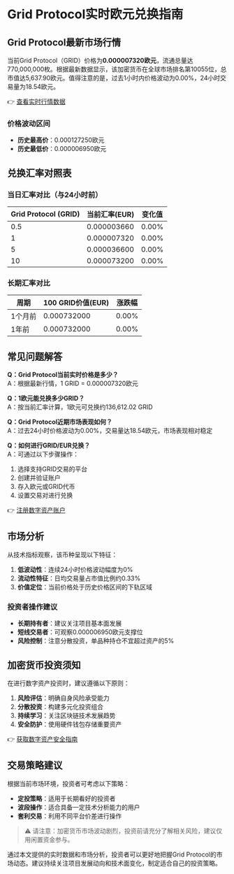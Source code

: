 # Grid Protocol实时欧元兑换指南

## Grid Protocol最新市场行情

当前Grid Protocol（GRID）价格为**0.000007320欧元**，流通总量达770,000,000枚。根据最新数据显示，该加密货币在全球市场排名第10055位，总市值达5,637.90欧元。值得注意的是，过去1小时内价格波动为0.00%，24小时交易量为18.54欧元。

👉 [查看实时行情数据](https://bit.ly/okx_welcome)

### 价格波动区间
- **历史最高价**：0.000127250欧元
- **历史最低价**：0.000006950欧元

## 兑换汇率对照表

### 当日汇率对比（与24小时前）

| Grid Protocol (GRID) | 当前汇率(EUR) | 变化值 |
|----------------------|----------------|--------|
| 0.5                  | 0.000003660    | 0.00%  |
| 1                    | 0.000007320    | 0.00%  |
| 5                    | 0.000036600    | 0.00%  |
| 10                   | 0.000073200    | 0.00%  |

### 长期汇率对比

| 周期       | 100 GRID价值(EUR) | 涨跌幅 |
|------------|-------------------|--------|
| 1个月前    | 0.000732000       | 0.00%  |
| 1年前      | 0.000732000       | 0.00%  |

## 常见问题解答

**Q：Grid Protocol当前实时价格是多少？**  
A：根据最新行情，1 GRID = 0.000007320欧元

**Q：1欧元能兑换多少GRID？**  
A：按当前汇率计算，1欧元可兑换约136,612.02 GRID

**Q：Grid Protocol近期市场表现如何？**  
A：过去24小时价格波动为0.00%，交易量达18.54欧元，市场表现相对稳定

**Q：如何进行GRID/EUR兑换？**  
A：可通过以下步骤操作：
1. 选择支持GRID交易的平台
2. 创建并验证账户
3. 存入欧元或GRID代币
4. 设置交易对进行兑换

👉 [注册数字资产账户](https://bit.ly/okx_welcome)

## 市场分析

从技术指标观察，该币种呈现以下特征：
1. **低波动性**：连续24小时价格波动幅度为0%
2. **流动性特征**：日均交易量占市值比例约0.33%
3. **价值定位**：当前价格处于历史价格区间的下轨区域

### 投资者操作建议
- **长期持有者**：建议关注项目基本面发展
- **短线交易者**：可观察0.000006950欧元支撑位
- **风险控制**：注意分散投资，单品种持仓不宜超过资产的5%

## 加密货币投资须知

在进行数字资产投资时，建议遵循以下原则：
1. **风险评估**：明确自身风险承受能力
2. **分散投资**：构建多元化投资组合
3. **持续学习**：关注区块链技术发展趋势
4. **安全防护**：使用硬件钱包存储重要资产

👉 [获取数字资产安全指南](https://bit.ly/okx_welcome)

## 交易策略建议

根据当前市场环境，投资者可考虑以下策略：
- **定投策略**：适用于长期看好的投资者
- **波段操作**：适合具备一定技术分析能力的用户
- **套利交易**：利用不同平台价差进行操作

> ⚠️ 请注意：加密货币市场波动剧烈，投资前请充分了解相关风险，建议仅用闲置资金参与。

通过本文提供的实时数据和市场分析，投资者可以更好地把握Grid Protocol的市场动态。建议持续关注项目发展动向和技术面变化，制定适合自己的投资策略。